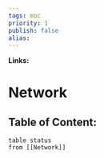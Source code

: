 ```yaml
---
tags: moc 
priority: 1
publish: false
alias:
---
```

**Links:** 


# Network

## Table of Content:
```dataview
table status
from [[Network]] 
```

